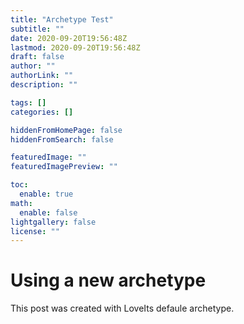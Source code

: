 ```yaml
---
title: "Archetype Test"
subtitle: ""
date: 2020-09-20T19:56:48Z
lastmod: 2020-09-20T19:56:48Z
draft: false
author: ""
authorLink: ""
description: ""

tags: []
categories: []

hiddenFromHomePage: false
hiddenFromSearch: false

featuredImage: ""
featuredImagePreview: ""

toc:
  enable: true
math:
  enable: false
lightgallery: false
license: ""
---
```


# Using a new archetype

This post was created with LoveIts defaule archetype.